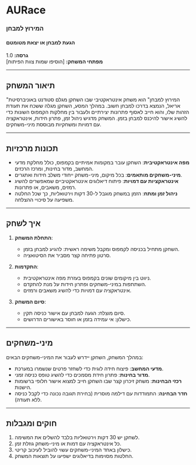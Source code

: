 # AURace

### המירוץ למבחן 
#### הגעת למבחן או יצאת מטומטם

**גרסה:** 1.0  
**מפתחי המשחק:** [הוסיפו שמות צוות הפיתוח]  

---

## תיאור המשחק  
"המירוץ למבחן" הוא משחק אינטראקטיבי שבו השחקן מגלם סטודנט באוניברסיטת אריאל, הנמצא בדרכו למבחן חשוב. במהלך המסע, השחקן מגלה ששכח את תעודת הזהות שלו, והוא חייב לאסוף פתרונות יצירתיים ולעבור בין מחלקות הקמפוס השונות כדי להשיג אישור להיכנס למבחן בזמן. המשחק מדגיש ניהול זמן, פתרון חידות, אינטראקציה עם דמויות ומשחקיות מבוססת מיני-משחקים.  

---

## תכונות מרכזיות  
- **מפה אינטראקטיבית**: השחקן עובר במקומות אמיתיים בקמפוס, כולל מחלקת מדעי המחשב, מדור בחינות, ומרכז הרכזים.  
- **מיני-משחקים מותאמים**: בכל מיקום, מיני-משחק ייחודי משלב חידות ואתגרים.  
- **אינטראקציות עם דמויות**: פיתוח דיאלוגים אינטראקטיביים שמאפשרים להשיג רמזים, משאבים, או פתרונות.  
- **ניהול זמן ומתח**: הזמן במשחק מוגבל ל-30 דקות וירטואליות, כך שכל החלטה משפיעה על סיכויי ההצלחה.  

---

## איך לשחק  
1. **התחלת המשחק**:  
   - השחקן מתחיל בכניסה לקמפוס ומקבל משימה ראשית: להגיע למבחן בזמן.  
   - סרטון פתיחה קצר מסביר את הסיטואציה.  

2. **התקדמות**:  
   - ניווט בין מיקומים שונים בקמפוס בעזרת מפה אינטראקטיבית.  
   - השתתפות במיני-משחקים ופתרון חידות על מנת להתקדם.  
   - אינטראקציה עם דמויות כדי להשיג משאבים ורמזים.  

3. **סיום המשחק**:  
   - סיום מוצלח: הגעה למבחן עם אישור כניסה תקין.  
   - כישלון: אי עמידה בזמן או חוסר באישורים הדרושים.  

---

## מיני-משחקים  
במהלך המשחק, השחקן יידרש לעבור את המיני-משחקים הבאים:  
- **מדעי המחשב**: פיצוח חידה לוגית כדי לשחזר פרטים שנשמרו במערכת.  
- **מדור בחינות**: פתרון חידת מסמכים כדי להשיג טופס כניסה זמני.  
- **רכזי הבחינות**: משחק זיכרון קצר שבו השחקן חייב למצוא אישור חלופי ברשומות הישנות.  
- **חדר הבחינה**: התמודדות עם דילמה מוסרית (בחירת תגובה נכונה כדי לקבל כניסה ללא תעודה).  

---

## חוקים ומגבלות  
1. לשחקן יש 30 דקות וירטואליות בלבד להשלים את המשימה.  
2. כל אינטראקציה עם דמות או מיני-משחק גוזלת זמן.  
3. כישלון באחד המיני-משחקים עשוי להוביל לעיכוב קריטי.  
4. החלטות מסוימות בדיאלוגים ישפיעו על תוצאות המשחק.  
